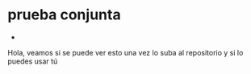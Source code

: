 # prueba conjunta
 -
Hola, veamos si se puede ver esto una vez lo suba al repositorio y si lo puedes usar tú
